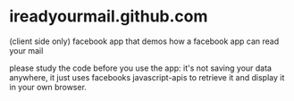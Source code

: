 ireadyourmail.github.com
========================

(client side only) facebook app that demos how a facebook app can read your mail


please study the code before you use the app: it's not saving your data
anywhere, it just uses facebooks javascript-apis to retrieve it and display
it in your own browser.

